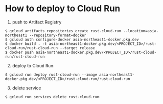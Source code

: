 # How to deploy to Cloud Run
1. push to Artifact Registry
```
$ gcloud artifacts repositories create rust-cloud-run --location=asia-northeast1 --repository-format=docker
$ gcloud auth configure-docker asia-northeast1-docker.pkg.dev
$ docker build . -t asia-northeast1-docker.pkg.dev/<PROJECT_ID>/rust-cloud-run/rust-cloud-run --target release
$ docker push asia-northeast1-docker.pkg.dev/<PROJECT_ID>/rust-cloud-run/rust-cloud-run
```
2. deploy to Cloud Run
```
$ gcloud run deploy rust-cloud-run --image asia-northeast1-docker.pkg.dev/<PROJECT_ID>/rust-cloud-run/rust-cloud-run
```
3. delete service
```
$ gcloud run services delete rust-cloud-run
```
